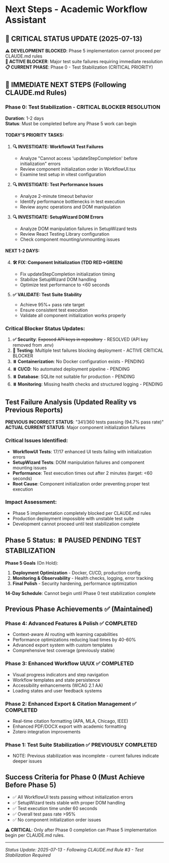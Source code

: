# Next Steps - Academic Workflow Assistant

## 🚨 CRITICAL STATUS UPDATE (2025-07-13)

**⚠️ DEVELOPMENT BLOCKED**: Phase 5 implementation cannot proceed per CLAUDE.md rules  
**🚨 ACTIVE BLOCKER**: Major test suite failures requiring immediate resolution  
**📋 CURRENT PHASE**: Phase 0 - Test Stabilization (CRITICAL PRIORITY)

## 🚨 IMMEDIATE NEXT STEPS (Following CLAUDE.md Rules)

### Phase 0: Test Stabilization - CRITICAL BLOCKER RESOLUTION
**Duration**: 1-2 days  
**Status**: Must be completed before any Phase 5 work can begin

#### TODAY'S PRIORITY TASKS:
1. **🔍 INVESTIGATE: WorkflowUI Test Failures**
   - Analyze "Cannot access 'updateStepCompletion' before initialization" errors
   - Review component initialization order in WorkflowUI.tsx
   - Examine test setup in vitest configuration

2. **🔍 INVESTIGATE: Test Performance Issues**  
   - Analyze 2-minute timeout behavior
   - Identify performance bottlenecks in test execution
   - Review async operations and DOM manipulation

3. **🔍 INVESTIGATE: SetupWizard DOM Errors**
   - Analyze DOM manipulation failures in SetupWizard tests
   - Review React Testing Library configuration
   - Check component mounting/unmounting issues

#### NEXT 1-2 DAYS:
4. **🛠️ FIX: Component Initialization (TDD RED→GREEN)**
   - Fix updateStepCompletion initialization timing
   - Stabilize SetupWizard DOM handling
   - Optimize test performance to <60 seconds

5. **✅ VALIDATE: Test Suite Stability**
   - Achieve 95%+ pass rate target
   - Ensure consistent test execution
   - Validate all component initialization works properly

### Critical Blocker Status Updates:
1. **✅ Security**: ~~Exposed API keys in repository~~ - RESOLVED (API key removed from .env)
2. **🚨 Testing**: Multiple test failures blocking deployment - ACTIVE CRITICAL BLOCKER  
3. **⏸️ Containerization**: No Docker configuration exists - PENDING
4. **⏸️ CI/CD**: No automated deployment pipeline - PENDING
5. **⏸️ Database**: SQLite not suitable for production - PENDING  
6. **⏸️ Monitoring**: Missing health checks and structured logging - PENDING

## Test Failure Analysis (Updated Reality vs Previous Reports)

**PREVIOUS INCORRECT STATUS**: "341/360 tests passing (94.7% pass rate)"  
**ACTUAL CURRENT STATUS**: Major component initialization failures

### Critical Issues Identified:
- **WorkflowUI Tests**: 17/17 enhanced UI tests failing with initialization errors
- **SetupWizard Tests**: DOM manipulation failures and component mounting issues
- **Performance**: Test execution times out after 2 minutes (target: <60 seconds)
- **Root Cause**: Component initialization order preventing proper test execution

### Impact Assessment:
- Phase 5 implementation completely blocked per CLAUDE.md rules
- Production deployment impossible with unstable test suite
- Development cannot proceed until test stabilization complete

## Phase 5 Status: ⏸️ PAUSED PENDING TEST STABILIZATION

**Phase 5 Goals** (On Hold):
1. **Deployment Optimization** - Docker, CI/CD, production config
2. **Monitoring & Observability** - Health checks, logging, error tracking  
3. **Final Polish** - Security hardening, performance optimization

**14-Day Schedule**: Cannot begin until Phase 0 test stabilization complete

## Previous Phase Achievements ✅ (Maintained)

### Phase 4: Advanced Features & Polish ✅ COMPLETED
- Context-aware AI routing with learning capabilities
- Performance optimizations reducing load times by 40-60%
- Advanced export system with custom templates
- Comprehensive test coverage (previously stable)

### Phase 3: Enhanced Workflow UI/UX ✅ COMPLETED  
- Visual progress indicators and step navigation
- Workflow templates and state persistence
- Accessibility enhancements (WCAG 2.1 AA)
- Loading states and user feedback systems

### Phase 2: Enhanced Export & Citation Management ✅ COMPLETED
- Real-time citation formatting (APA, MLA, Chicago, IEEE)
- Enhanced PDF/DOCX export with academic formatting
- Zotero integration improvements

### Phase 1: Test Suite Stabilization ✅ PREVIOUSLY COMPLETED
- NOTE: Previous stabilization was incomplete - current failures indicate deeper issues

## Success Criteria for Phase 0 (Must Achieve Before Phase 5)
- ✅ All WorkflowUI tests passing without initialization errors
- ✅ SetupWizard tests stable with proper DOM handling  
- ✅ Test execution time under 60 seconds
- ✅ Overall test pass rate >95%
- ✅ No component initialization order issues

**⚠️ CRITICAL**: Only after Phase 0 completion can Phase 5 implementation begin per CLAUDE.md rules.

---

_Status Update: 2025-07-13 - Following CLAUDE.md Rule #3 - Test Stabilization Required_